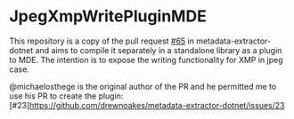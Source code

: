# JpegXmpWritePluginMDE
This repository is a copy of the pull request [#65](https://github.com/drewnoakes/metadata-extractor-dotnet/pull/65) in metadata-extractor-dotnet and aims to compile it separately in a standalone library as a plugin to MDE. The intention is to expose the writing functionality for XMP in jpeg case. 

@michaelosthege is the original author of the PR and he permitted me to use his PR to create the plugin: 
[#23]https://github.com/drewnoakes/metadata-extractor-dotnet/issues/23
